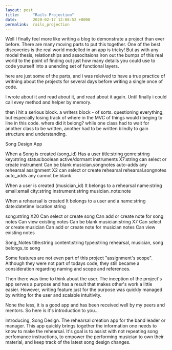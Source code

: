 ```yaml
---
layout: post
title:      "Rails Projection"
date:       2020-02-17 12:08:52 +0000
permalink:  rails_projection
---
```



Well I finally feel more like writing a blog to demonstrate a project than ever before.
There are many moving parts to put this together.
One of the best discoveries is the real world modelled in an app is tricky!
But as with any model thesis, relationships and associtaions iron out the bumps of this real world to the point of finding out just how many details you could use to code yourself into a unending set of functional layers.

here are just some of the parts, and i was releived to have a true practice of writning about the projects for several days before writing a single once of code.

I wrote about it and read about it, and read about it again.
Until finally i could call evey method and helper by memory.

then i hit a serious block. a writers block - of sorts.
questioning everything, but especially losing track of where in the MVC of things would i beging to line in this code. where did it belong? while one class had to wait for another class to be written, another had to be written blindly to gain structure and understanding.

Song Design App

When a Song is created (song_id)
Has a user
title:string
genre:string
key:string
status:boolean active/dormant
instruments X7:string
can select or create instrument
Can be blank
musician.songnotes
auto-adds any
rehearsal assignment X2
can select or create rehearsal
rehearsal.songnotes
auto_adds any
cannot be blank

When a user is created (musician_id)
It belongs to a rehearsal
name:string
email:email
city:string
instrument:string
musician_note:note


When a rehearsal is created
It belongs to a user and a 
name:string
date:datetime
location:string

song:string X20
Can select or create song
Can add or create note for song notes
Can view existing notes
Can be blank
musician:string X7
Can select or create musician
Can add or create note for musician notes
Can view existing notes

Song_Notes
title:string
content:string
type:string
rehearsal, musician, song
belongs_to song

Some features are not even part of this project "assignment's scope".
Although they were not part of todays code, they still became a consideration regarding naming and scope and references.

Then there was time to think about the user. The inception of the project's app serves a purpose and has a result that makes other's work a little easier. However, writing feature just for the purpose was quickly managed by writing for the user and scalable intuitivity.

None the less, it is a good app and has been received well by my peers and mentors.
So here is it's introduction to you...

Introducing, Song Design.
The rehearsal creation app for the band leader or manager.
This app quickly brings together the information one needs to know to make the rehearsal.
It's goal is to assist with not repeating song perfomance instructions, to empower the performing musician to own their material, and keep track of the latest song design changes. 






